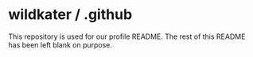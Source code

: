 # wildkater / .github
This repository is used for our profile README.
The rest of this README has been left blank on purpose.
